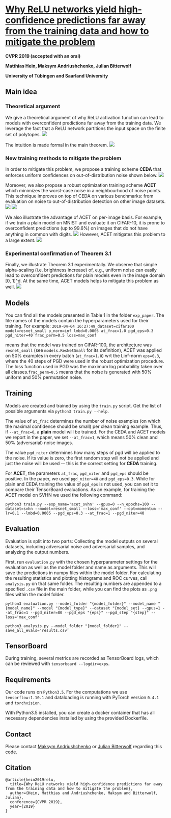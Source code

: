 # [Why ReLU networks yield high-confidence predictions far away from the training data and how to mitigate the problem](https://arxiv.org/abs/1812.05720) 
**CVPR 2019 (accepted with an oral)**

**Matthias Hein, Maksym Andriushchenko, Julian Bitterwolf**

**University of Tübingen and Saarland University**


## Main idea

### Theoretical argument
We give a theoretical argument of why ReLU activation function can lead to models with overconfident 
predictions far away from the training data. We leverage the fact that a ReLU network partitions the input space on
the finite set of polytopes.
![](images/linear_regions.png)

The intuition is made formal in the main theorem.
![](images/theorem_3.1.png)


### New training methods to mitigate the problem
In order to mitigate this problem, we propose a training scheme **CEDA** that enforces uniform confidences on 
out-of-distribution noise shown below.
![](images/our_noise.png)

Moreover, we also propose a robust optimization training scheme **ACET** which minimizes the worst-case noise in 
a neighbourhood of noise points. This technique improves on top of CEDA on various benchmarks: from evaluation on
noise to out-of-distribution detection on other image datasets.
![](images/table_svhn.png)
![](images/table_cifar100.png)

We also illustrate the advantage of ACET on per-image basis. For example, if we train a plain model on MNIST and evaluate
it on CIFAR-10, it is prone to overconfident predictions (up to 99.6%) on images that do not have anything in common 
with digits.
![](images/images_plain_mnist_cifar10.png)
However, ACET mitigates this problem to a large extent.
![](images/images_acet_mnist_cifar10.png)


### Experimental confirmation of Theorem 3.1
Finally, we illustrate Theorem 3.1 experimentally. We observe that simple alpha-scaling (i.e. brightness
increase) of, e.g., uniform noise can easily lead to overconfident predictions for plain models 
even in the image domain [0, 1]^d. At the same time, ACET models helps to mitigate this problem as well.
![](images/table_alpha_scaling.png)


## Models

You can find all the models presented in Table 1 in the folder `exp_paper`. 
The file names of the models contain the hyperparameters used for their training. For example:
`2019-04-04 16:27:49_dataset=cifar100 model=resnet_small p_norm=inf lmbd=0.0005 at_frac=1.0 pgd_eps=0.3 pgd_niter=40 frac_perm=0.5 loss=max_conf`

means that the model was trained on CIFAR-100, the architecture was `resnet_small` (see `models.ResNetSmall` 
for its definition), ACET was applied on 50% examples in every batch (`at_frac=1.0`) wrt the Linf-norm `eps=0.3`, where 
the 40 steps of PGD were used in the robust optimization procedure. The loss function used in PGD was the maximum 
log probability taken over all classes.`frac_perm=0.5` means that the noise is generated
with 50% uniform and 50% permutation noise. 


## Training

Models are created and trained by using the `train.py` script. Get the list of possible arguments via `python3 train.py --help`. 

The value of  `at_frac` determines the number of noise examples (on which the maximal confidence should be small) per clean training example. Thus, if `--at_frac=0`, a **plain** model will be trained.
For the CEDA and ACET models we report in the paper, we set `--at_frac=1`, which means 50% clean and 50% (adversarial) noise images.

The value `pgd_niter` determines how many steps of pgd will be applied to the noise. If its value is zero, the first random step will not be applied and just the noise will be used -- this is the correct setting for **CEDA** training.

For **ACET**, the parameters `at_frac`, `pgd_niter` and `pgd_eps` should be positive. In the paper, we used `pgd_niter=40` and `pgd_eps=0.3`. While for plain and CEDA training the value of `pgd_eps` is not used, you can set it to compare their TensorBoard evaluations. As an example, for training the ACET model on SVHN we used the following command: 

`python3 train.py --exp_name='acet_svhn' --gpus=0 --n_epochs=100 --dataset=svhn --model=resnet_small --loss='max_conf' --opt=momentum --lr=0.1 --lmbd=0.0005 --pgd_eps=0.3 --at_frac=1 --pgd_niter=40`


## Evaluation

Evaluation is split into two parts: Collecting the model outputs on several datasets, including adversarial noise and adversarial samples, and analyzing the output numbers. 

First, run `evaluation.py` with the chosen hyperparameter settings for the evaluation as well as the model folder and name as arguments. This will save the predictions in numpy files within the model folder. For calculating the resulting statistics and plotting histograms and ROC curves, call `analysis.py` on that same folder. The resulting numbers are appended to a specified `.csv` file in the main folder, while you can find the plots as `.png` files within the model folder.

`python3 evaluation.py --model_folder "{model_folder}" --model_name "{model_name}" --model "{model_type}" --dataset "{model_set} --gpus=1 --at_frac=1 --pgd_niter=80 --pgd_eps "{eps}" --pgd_step "{step}" --loss='max_conf'`

`python3 analysis.py --model_folder "{model_folder}" --save_all_evals='results.csv'`

## TensorBoard

During training, several metrics are recorded as TensorBoard logs, which can be reviewed with `tensorboard --logdir=exps`.


## Requirements

Our code runs on `Python3.5`. For the computations we use `tensorflow:1.10.1` and dataloading is running with PyTorch version `0.4.1` and `torchvision`.

With Python3.5 installed, you can create a docker container that has all necessary dependencies installed by using the provided Dockerfile.



## Contact
Please contact [Maksym Andriushchenko](https://github.com/max-andr) or [Julian Bitterwolf](https://github.com/j-cb) 
regarding this code.


## Citation
```
@article{hein2019relu,
  title={Why ReLU networks yield high-confidence predictions far away from the training data and how to mitigate the problem},
  author={Hein, Matthias and Andriushchenko, Maksym and Bitterwolf, Julian},
  conference={CVPR 2019},
  year={2019}
}
```
